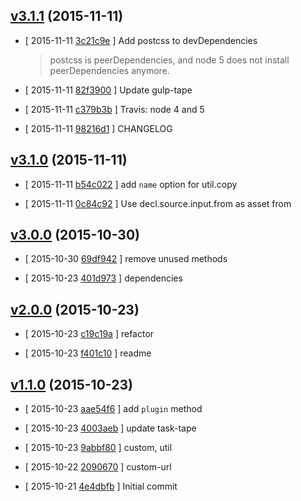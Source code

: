 <!-- LATEST 38d1b1b -->

## [v3.1.1](https://github.com/zoubin/postcss-custom-url/commit/38d1b1b) (2015-11-11)

* [ 2015-11-11 [3c21c9e](https://github.com/zoubin/postcss-custom-url/commit/3c21c9e) ] Add postcss to devDependencies
    
    >postcss is peerDependencies, and node 5 does not install
    peerDependencies anymore.

* [ 2015-11-11 [82f3900](https://github.com/zoubin/postcss-custom-url/commit/82f3900) ] Update gulp-tape

* [ 2015-11-11 [c379b3b](https://github.com/zoubin/postcss-custom-url/commit/c379b3b) ] Travis: node 4 and 5

* [ 2015-11-11 [98216d1](https://github.com/zoubin/postcss-custom-url/commit/98216d1) ] CHANGELOG

## [v3.1.0](https://github.com/zoubin/postcss-custom-url/commit/5482e22) (2015-11-11)

* [ 2015-11-11 [b54c022](https://github.com/zoubin/postcss-custom-url/commit/b54c022) ] add `name` option for util.copy

* [ 2015-11-11 [0c84c92](https://github.com/zoubin/postcss-custom-url/commit/0c84c92) ] Use decl.source.input.from as asset from

## [v3.0.0](https://github.com/zoubin/postcss-custom-url/commit/86e4e31) (2015-10-30)

* [ 2015-10-30 [69df942](https://github.com/zoubin/postcss-custom-url/commit/69df942) ] remove unused methods

* [ 2015-10-23 [401d973](https://github.com/zoubin/postcss-custom-url/commit/401d973) ] dependencies

## [v2.0.0](https://github.com/zoubin/postcss-custom-url/commit/0b6dc83) (2015-10-23)

* [ 2015-10-23 [c19c19a](https://github.com/zoubin/postcss-custom-url/commit/c19c19a) ] refactor

* [ 2015-10-23 [f401c10](https://github.com/zoubin/postcss-custom-url/commit/f401c10) ] readme

## [v1.1.0](https://github.com/zoubin/postcss-custom-url/commit/75786d7) (2015-10-23)

* [ 2015-10-23 [aae54f6](https://github.com/zoubin/postcss-custom-url/commit/aae54f6) ] add `plugin` method

* [ 2015-10-23 [4003aeb](https://github.com/zoubin/postcss-custom-url/commit/4003aeb) ] update task-tape

* [ 2015-10-23 [9abbf80](https://github.com/zoubin/postcss-custom-url/commit/9abbf80) ] custom, util

* [ 2015-10-22 [2090670](https://github.com/zoubin/postcss-custom-url/commit/2090670) ] custom-url

* [ 2015-10-21 [4e4dbfb](https://github.com/zoubin/postcss-custom-url/commit/4e4dbfb) ] Initial commit


